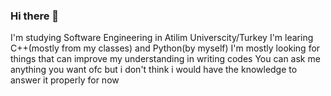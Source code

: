 ### Hi there 👋


I'm studying Software Engineering in Atilim Universcity/Turkey
I'm learing C++(mostly from my classes) and Python(by myself)
I'm mostly looking for things that can improve my understanding in writing codes 
You can ask me anything you want ofc but i don't think i would have the knowledge to answer it properly for now
<!--
**Lunarax/Lunarax** is a ✨ _special_ ✨ repository because its `README.md` (this file) appears on your GitHub profile.


